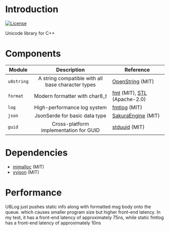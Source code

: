 # Introduction

[![License](https://img.shields.io/github/license/ForMyDearest/u8lib?label=license&style=flat-square)](./LICENSE)

Unicode library for C++

# Components

| Module     |                    Description                    | Reference                                                                                         |
|------------|:-------------------------------------------------:|---------------------------------------------------------------------------------------------------|
| `u8string` | A string compatible with all base character types | [OpenString](https://github.com/1762757171/OpenString) (MIT)                                      |
| `format`   |           Modern formatter with char8_t           | [fmt](https://github.com/fmtlib/fmt) (MIT),  [STL](https://github.com/microsoft/STL) (Apache-2.0) |
| `log`      |            High-performance log system            | [fmtlog](https://github.com/MengRao/fmtlog) (MIT)                                                 |
| `json`     |           JsonSerde for basic data type           | [SakuraEngine](https://github.com/SakuraEngine/SakuraEngine) (MIT)                                |
| `guid`     |      Cross-platform implementation for GUID       | [stduuid](https://github.com/mariusbancila/stduuid) (MIT)                                         |

# Dependencies

- [mimalloc](https://github.com/microsoft/mimalloc) (MIT)
- [yyjson](https://github.com/ibireme/yyjson) (MIT)

# Performance

U8Log just pushes static info along with formatted msg body onto the queue. which causes smaller program size but higher front-end latency.
In my test, it has a front-end latency of approximately 75ns, while static fmtlog has a front-end latency of approximately 10ns
